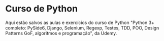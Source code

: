 # Curso de Python

Aqui estão salvos as aulas e exercícios do curso de Python "Python 3+ completo: PySide6, Django, Selenium, Regexp, Testes, TDD, POO, Design Patterns GoF, algoritmos e programação", da Udemy.